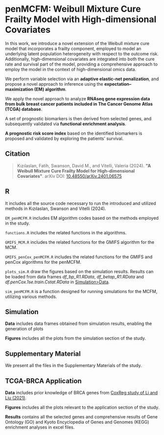 # penMCFM: Weibull Mixture Cure Frailty Model with High-dimensional Covariates  

In this work, we introduce a novel extension of the Weibull mixture cure model that incorporates a frailty component, employed to model an underlying latent population heterogeneity with respect to the outcome risk. Additionally, high-dimensional covariates are integrated into both the cure rate and survival part of the model, providing a comprehensive approach to employ the model in the context of high-dimensional omics data. 
 
We perform variable selection via an **adaptive elastic-net penalization**, and propose a novel approach to inference using the **expectation–maximization (EM) algorithm**. 
 
We apply the novel approach to analyze **RNAseq gene expression data from bulk breast cancer patients included in The Cancer Genome Atlas (TCGA) database**. 

A set of prognostic biomarkers is then derived from selected genes, and subsequently validated via **functional enrichment analysis**. 

**A prognostic risk score index** based on the identified biomarkers is proposed and validated by exploring the patients' survival.
 

## Citation

 > Kızılaslan, Fatih, Swanson, David M., and Vitelli, Valeria (2024). **"A Weibull Mixture Cure Frailty Model for High-dimensional Covariates"**. arXiv DOI: [10.48550/arXiv.2401.06575](https://arxiv.org/abs/2401.06575) 


## R

It includes all the source code necessary to run the introduced and utilized methods in Kızılaslan, Swanson and Vitelli (2024).

``EM_penMCFM.R`` includes EM algorithm codes based on the methods employed in the study.

``functions.R`` includes the related functions in the algorithms.

``GMIFS_MCM.R`` includes the related functions for the GMIFS algorithm for the MCM.

``GMIFS_penCox_penMCFM.R`` includes the related functions for the GMIFS and penCox algorithms for the penMCFM.

``plots_sim.R`` draw the figures based on the simulation results. Results can be loaded from data frames _df_bp_R1.RData_, _df_betap_R1.RData_ and _df.penCox.1se.train.Cstat.RData_ in [Simulation>Data](https://github.com/fatihki/penMCFM/tree/main/Simulation/Data).

``sim_penMCFM.R`` is a function designed for running simulations for the MCFM, utilizing various methods.


## Simulation

**Data** includes data frames obtained from simulation results, enabling the generation of plots

**Figures** includes all the plots from the simulation section of the study.


## Supplementary Material

We present all the files in the Supplementary Materials of the study.


## TCGA-BRCA Application

**Data** includes prior knowledge of BRCA genes from [CoxReg study of Li and Liu (2021)](https://github.com/zpliulab/CoxReg).

**Figures** includes all the plots relevant to the application section of the study.

**Results** contains all the selected genes and comprehensive results of Gene Ontology (GO) and Kyoto Encyclopedia of Genes and Genomes (KEGG) enrichment analyses in excel files.

